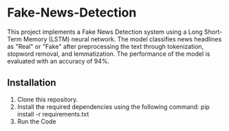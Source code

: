 # Fake-News-Detection
This project implements a Fake News Detection system using a Long Short-Term Memory (LSTM) neural network. The model classifies news headlines as "Real" or "Fake" after preprocessing the text through tokenization, stopword removal, and lemmatization. The performance of the model is evaluated with an accuracy of 94%.


## Installation
1. Clone this repository.
2. Install the required dependencies using the following command: pip install -r requirements.txt
3. Run the Code

